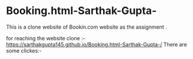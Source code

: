 # Booking.html-Sarthak-Gupta-
This is a clone website of Bookin.com website as the assignment .

for reaching the website clone :- https://sarthakgupta145.github.io/Booking.html-Sarthak-Gupta-/
There are some clickes:-
